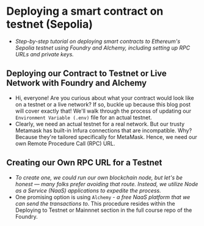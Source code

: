 # Deploying a smart contract on testnet (Sepolia)
- *Step-by-step tutorial on deploying smart contracts to Ethereum's Sepolia testnet using Foundry and Alchemy, including setting up RPC URLs and private keys.*

## Deploying our Contract to Testnet or Live Network with Foundry and Alchemy
- Hi, everyone! Are you curious about what your contract would look like on a testnet or a live network? If so, buckle up because this blog post will cover exactly that! We'll walk through the process of updating our `Environment Variable (.env)` file for an actual testnet.
- Clearly, we need an actual testnet for a real network. But our trusty Metamask has built-in Infura connections that are incompatible. Why? Because they're tailored specifically for MetaMask. Hence, we need our own Remote Procedure Call (RPC) URL.

## Creating our Own RPC URL for a Testnet
- *To create one, we could run our own blockchain node, but let's be honest — many folks prefer avoiding that route. Instead, we utilize Node as a Service (NaaS) applications to expedite the process.*
- One promising option is using `Alchemy` - *a free NaaS platform that we can send the transactions to*. This procedure resides within the Deploying to Testnet or Mainnnet section in the full course repo of the Foundry.
